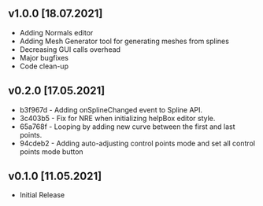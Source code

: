 ## v1.0.0 [18.07.2021]
- Adding Normals editor
- Adding Mesh Generator tool for generating meshes from splines
- Decreasing GUI calls overhead
- Major bugfixes
- Code clean-up


## v0.2.0 [17.05.2021]
- b3f967d - Adding onSplineChanged event to Spline API.
- 3c403b5 - Fix for NRE when initializing helpBox editor style.
- 65a768f - Looping by adding new curve between the first and last points.
- 94cdeb2 - Adding auto-adjusting control points mode and set all control points mode button

## v0.1.0 [11.05.2021]
- Initial Release
